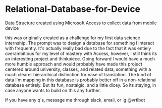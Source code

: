 # Relational-Database-for-Device
Data Structure created using Microsoft Access to collect data from mobile device 


this was originally created as a challenge for my first data science internship. The prompt was to design a database for something I interact with frequently. It's actually really bad due to the fact that it was entiely overambitious for my level of mastery with Access, however, I still think its an interesting project and thinkpiece. Going forward I would have a much more humble approach and would probably have made this project centered around university, classes, and related data; something with a much clearer hierarchical distinction for ease of translation. The kind of data I'm mapping in this database is probably better off in a non-relational database entirely. But its fun, nostalgic, and a little dicey. So its staying, in case anyone wants to build on this any further.

If you have any q's, message me through slack, email, or ig @vrtlbot
